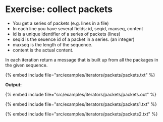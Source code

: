 # Exercise: collect packets

* You get a series of packets (e.g. lines in a file)
* In each line you have several fields: id, seqid, maxseq, content
* id is a unique identifier of a series of packets (lines)
* seqid is the seuence id of a packet in a series. (an integer)
* maxseq is the length of the sequence.
* content is the actual content.

In each iteration return a message that is built up from all the packages in the given sequence.

{% embed include file="src/examples/iterators/packets/packets.txt" %}

**Output:**

{% embed include file="src/examples/iterators/packets/packets.out" %}

{% embed include file="src/examples/iterators/packets/packets1.txt" %}

{% embed include file="src/examples/iterators/packets/packets2.txt" %}


